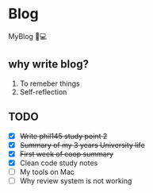 # Blog
MyBlog 📝💻


## why write blog?
1. To remeber things 
2. Self-reflection

## TODO
- [x] ~~Write phil145 study point 2~~
- [x] ~~Summary of my 3 years University life~~
- [x] ~~First week  of coop summary~~
- [X] Clean code study notes
- [ ] My tools on Mac
- [ ] Why review system is not working
